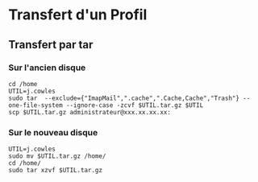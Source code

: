 # Transfert d'un Profil

## Transfert par tar

### Sur l'ancien disque

	cd /home
	UTIL=j.cowles
	sudo tar  --exclude={"ImapMail",".cache",".Cache,Cache","Trash"} --one-file-system --ignore-case -zcvf $UTIL.tar.gz $UTIL
	scp $UTIL.tar.gz administrateur@xxx.xx.xx.xx:

### Sur le nouveau disque
	UTIL=j.cowles
	sudo mv $UTIL.tar.gz /home/
	cd /home/
	sudo tar xzvf $UTIL.tar.gz

